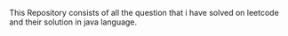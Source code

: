 This Repository consists of all the question that i have solved on leetcode and their solution in java language.
